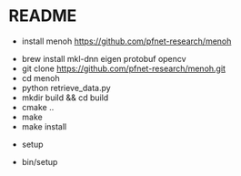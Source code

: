 # README

* install menoh
https://github.com/pfnet-research/menoh
- brew install mkl-dnn eigen protobuf opencv
- git clone https://github.com/pfnet-research/menoh.git
- cd menoh
- python retrieve_data.py
- mkdir build && cd build
- cmake ..
- make
- make install

* setup
- bin/setup
